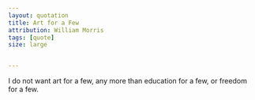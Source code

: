 ```yaml
---
layout: quotation
title: Art for a Few
attribution: William Morris
tags: [quote]
size: large


---
```


I do not want art for a few, any more than education for a few, or freedom for a few.
